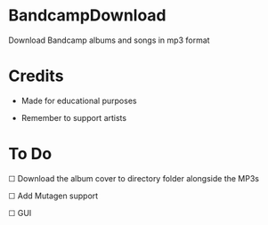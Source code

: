 # BandcampDownload
Download Bandcamp albums and songs in mp3 format 

# Credits
- Made for educational purposes 

- Remember to support artists 

# To Do
☐ Download the album cover to directory folder alongside the MP3s 

☐ Add Mutagen support 

☐ GUI

